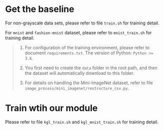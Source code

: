 # Get the baseline

For non-grayscale data sets, please refer to 
file `train.sh` for training detail.

For `mnist` and `fashion-mnist` dataset, please refer
to `mnist_train.sh` for training detail.

> 1. For configuration of the training environment, 
> please refer to document `requirements.txt`. 
> The version of Python: `Python >= 3.6`.
> 
> 2. You first need to create the `data` folder 
> in the root path, and then the dataset will automatically 
> download to this folder.
> 
> 3. For details on handling the Mini-ImageNet dataset, 
> refer to file `image_process/mini_imagenet/restructure_csv.py`.


# Train wtih our module

Please refer to file `kgl_train.sh` 
and `kgl_mnist_train.sh` for training detail.

